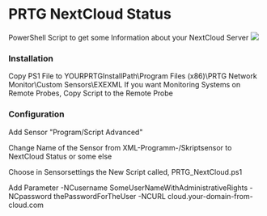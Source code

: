 # PRTG NextCloud Status
PowerShell Script to get some Information about your NextCloud Server
![](https://github.com/freaky-media/PRTGScripts/blob/master/PRTG-NextCloud-Status/PRTG-NextCloud_Status_Image1.jpg)

### Installation

Copy PS1 File to YOURPRTGInstallPath\Program Files (x86)\PRTG Network Monitor\Custom Sensors\EXEXML
If you want Monitoring Systems on Remote Probes, Copy Script to the Remote Probe

### Configuration
Add Sensor "Program/Script Advanced"

Change Name of the Sensor from XML-Programm-/Skriptsensor to  NextCloud Status or some else

Choose in Sensorsettings the New Script called, PRTG_NextCloud.ps1

Add Parameter
  -NCusername SomeUserNameWithAdministrativeRights -NCpassword thePasswordForTheUser -NCURL cloud.your-domain-from-cloud.com
